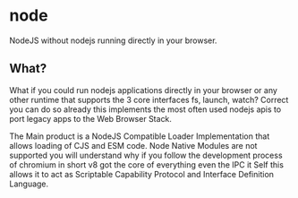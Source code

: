 # node
NodeJS without nodejs running directly in your browser.


## What?
What if you could run nodejs applications directly in your browser or any other runtime that supports the 3 core interfaces fs, launch, watch?
Correct you can do so already this implements the most often used nodejs apis to port legacy apps to the Web Browser Stack.

The Main product is a NodeJS Compatible Loader Implementation that allows loading of CJS and ESM code. Node Native Modules are not supported you will understand why if you follow the development process of chromium in short v8 got the core of everything even the IPC it Self this allows it to act as Scriptable Capability Protocol and Interface Definition Language.
